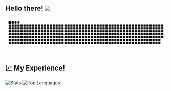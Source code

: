 ## Hello there! <img src="https://github.com/TheDudeThatCode/TheDudeThatCode/blob/master/Assets/Hi.gif" width="29px"> 
![](https://raw.githubusercontent.com/rockcor/rockcor/output/github-contribution-grid-snake-dark.svg)

## 📈 My Experience!

![Stats](https://github-readme-stats.vercel.app/api?username=MahanVeisi8&show_icons=true&theme=radical)
![Top Languages](https://github-readme-stats.vercel.app/api/top-langs/?username=Amirmohammadpiran8&layout=compact&theme=radical)
<!--
**Amirmohammadpiran/Amirmohammadpiran** is a ✨ _special_ ✨ repository because its `README.md` (this file) appears on your GitHub profile.

Here are some ideas to get you started:

- 🔭 I’m currently working on ...
- 🌱 I’m currently learning ...
- 👯 I’m looking to collaborate on ...
- 🤔 I’m looking for help with ...
- 💬 Ask me about ...
- 📫 How to reach me: ...
- 😄 Pronouns: ...
- ⚡ Fun fact: ...
-->

